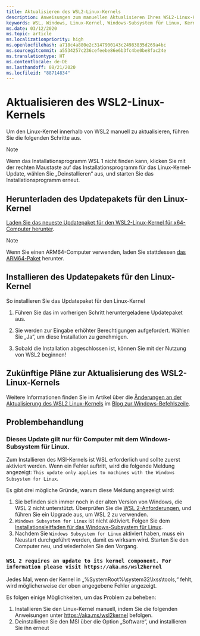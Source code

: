 ```yaml
---
title: Aktualisieren des WSL2-Linux-Kernels
description: Anweisungen zum manuellen Aktualisieren Ihres WSL2-Linux-Kernels
keywords: WSL, Windows, Linux-Kernel, Windows-Subsystem für Linux, Kernel
ms.date: 03/12/2020
ms.topic: article
ms.localizationpriority: high
ms.openlocfilehash: a718c4a880e2c3147900143c24983835d269a4bc
ms.sourcegitcommit: a5534257c236cefeebe86e6b3fc4be0be8fac24e
ms.translationtype: HT
ms.contentlocale: de-DE
ms.lasthandoff: 08/21/2020
ms.locfileid: "88714834"
---
```

# <a name="updating-the-wsl-2-linux-kernel"></a>Aktualisieren des WSL2-Linux-Kernels

Um den Linux-Kernel innerhalb von WSL2 manuell zu aktualisieren, führen Sie die folgenden Schritte aus.

> [!NOTE] 
> Wenn das Installationsprogramm WSL 1 nicht finden kann, klicken Sie mit der rechten Maustaste auf das Installationsprogramm für das Linux-Kernel-Update, wählen Sie „Deinstallieren“ aus, und starten Sie das Installationsprogramm erneut.

## <a name="download-the-linux-kernel-update-package"></a>Herunterladen des Updatepakets für den Linux-Kernel

[Laden Sie das neueste Updatepaket für den WSL2-Linux-Kernel für x64-Computer herunter](https://wslstorestorage.blob.core.windows.net/wslblob/wsl_update_x64.msi).

> [!NOTE]
> Wenn Sie einen ARM64-Computer verwenden, laden Sie stattdessen [das ARM64-Paket](https://wslstorestorage.blob.core.windows.net/wslblob/wsl_update_arm64.msi) herunter.

## <a name="install-the-linux-kernel-update-package"></a>Installieren des Updatepakets für den Linux-Kernel

So installieren Sie das Updatepaket für den Linux-Kernel

  1. Führen Sie das im vorherigen Schritt heruntergeladene Updatepaket aus.

  2. Sie werden zur Eingabe erhöhter Berechtigungen aufgefordert. Wählen Sie „Ja“, um diese Installation zu genehmigen.

  3. Sobald die Installation abgeschlossen ist, können Sie mit der Nutzung von WSL2 beginnen!

## <a name="future-plans-for-updating-the-wsl2-linux-kernel"></a>Zukünftige Pläne zur Aktualisierung des WSL2-Linux-Kernels

Weitere Informationen finden Sie im Artikel über die [Änderungen an der Aktualisierung des WSL2 Linux-Kernels](https://devblogs.microsoft.com/commandline/wsl2-will-be-generally-available-in-windows-10-version-2004) im [Blog zur Windows-Befehlszeile](https://aka.ms/cliblog).

## <a name="troubleshooting"></a>Problembehandlung

### <a name="this-update-only-applies-to-machines-with-the-windows-subsystem-for-linux"></a>Dieses Update gilt nur für Computer mit dem Windows-Subsystem für Linux.
Zum Installieren des MSI-Kernels ist WSL erforderlich und sollte zuerst aktiviert werden. Wenn ein Fehler auftritt, wird die folgende Meldung angezeigt: `This update only applies to machines with the Windows Subsystem for Linux`. 

Es gibt drei mögliche Gründe, warum diese Meldung angezeigt wird:

1. Sie befinden sich immer noch in der alten Version von Windows, die WSL 2 nicht unterstützt. Überprüfen Sie die [WSL 2-Anforderungen](https://docs.microsoft.com/windows/wsl/install-win10#update-to-wsl-2), und führen Sie ein Upgrade aus, um WSL 2 zu verwenden. 
2. `Windows Subsystem for Linux` ist nicht aktiviert. Folgen Sie dem [Installationsleitfaden für das Windows-Subsystem für Linux](https://docs.microsoft.com/windows/wsl/install-win10).
3. Nachdem Sie `Windows Subsystem for Linux` aktiviert haben, muss ein Neustart durchgeführt werden, damit es wirksam wird. Starten Sie den Computer neu, und wiederholen Sie den Vorgang.

### `WSL 2 requires an update to its kernel component. For information please visit https://aka.ms/wsl2kernel`

Jedes Mal, wenn der Kernel in „%SystemRoot%\system32\lxss\tools\,“ fehlt, wird möglicherweise der oben angegebene Fehler angezeigt.

Es folgen einige Möglichkeiten, um das Problem zu beheben:

1. Installieren Sie den Linux-Kernel manuell, indem Sie die folgenden Anweisungen unter https://aka.ms/wsl2kernel befolgen.
2. Deinstallieren Sie den MSI über die Option „Software“, und installieren Sie ihn erneut
